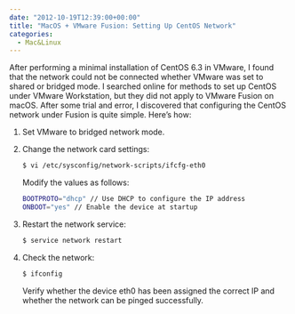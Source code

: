 ```yaml
---
date: "2012-10-19T12:39:00+00:00"
title: "MacOS + VMware Fusion: Setting Up CentOS Network"
categories:
  - Mac&Linux
---
```


After performing a minimal installation of CentOS 6.3 in VMware, I found that the network could not be connected whether VMware was set to shared or bridged mode. I searched online for methods to set up CentOS under VMware Workstation, but they did not apply to VMware Fusion on macOS. After some trial and error, I discovered that configuring the CentOS network under Fusion is quite simple. Here’s how:

1. Set VMware to bridged network mode.
2. Change the network card settings:

   ```bash
   $ vi /etc/sysconfig/network-scripts/ifcfg-eth0
   ```

   Modify the values as follows:

   ```bash
   BOOTPROTO="dhcp" // Use DHCP to configure the IP address  
   ONBOOT="yes" // Enable the device at startup  
   ```

3. Restart the network service:

   ```bash
   $ service network restart
   ```

4. Check the network:

   ```bash
   $ ifconfig
   ```

   Verify whether the device eth0 has been assigned the correct IP and whether the network can be pinged successfully.